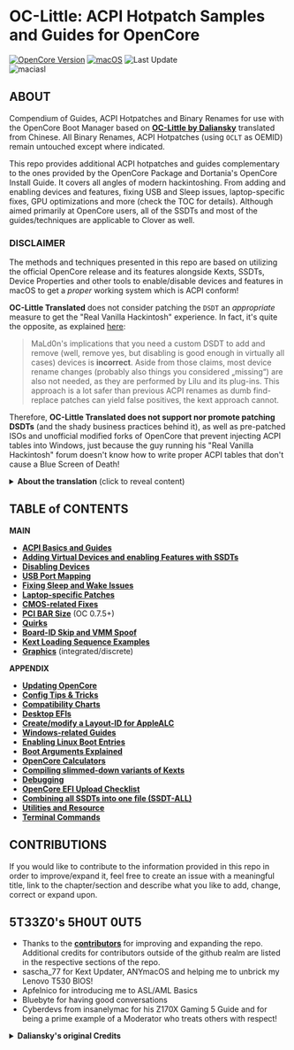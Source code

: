 # OC-Little: ACPI Hotpatch Samples and Guides for OpenCore

[![OpenCore Version](https://img.shields.io/badge/Supported_OpenCore_Version-≤0.8.5-success.svg)](https://github.com/acidanthera/OpenCorePkg) [![macOS](https://img.shields.io/badge/Supported_macOS-≤13.0_beta-white.svg)](https://www.apple.com/macos/macos-ventura-preview/) ![Last Update](https://img.shields.io/badge/Last_Update_(yy/mm/dd):-22.10.19-blueviolet.svg)</br>![maciasl](https://user-images.githubusercontent.com/76865553/179583184-5efe6546-9f3a-4899-bdc1-5e9ec5a2927e.png)

## ABOUT
Compendium of Guides, ACPI Hotpatches and Binary Renames for use with the OpenCore Boot Manager based on [**OC-Little by Daliansky**](https://github.com/daliansky/OC-little) translated from Chinese. All Binary Renames, ACPI Hotpatches (using `OCLT` as OEMID) remain untouched except where indicated.

This repo provides additional ACPI hotpatches and guides complementary to the ones provided by the OpenCore Package and Dortania's OpenCore Install Guide. It covers all angles of modern hackintoshing. From adding and enabling devices and features, fixing USB and Sleep issues, laptop-specific fixes, GPU optimizations and more (check the TOC for details). Although aimed primarily at OpenCore users, all of the SSDTs and most of the guides/techniques are applicable to Clover as well.

### DISCLAIMER
The methods and techniques presented in this repo are based on utilizing the official OpenCore release and its features alongside Kexts, SSDTs, Device Properties and other tools to enable/disable devices and features in macOS to get a *proper* working system which is ACPI conform!

**OC-Little Translated** does not consider patching the `DSDT` an *appropriate* measure to get the "Real Vanilla Hackintosh" experience. In fact, it's quite the opposite, as explained [here](https://www.insanelymac.com/forum/topic/352881-when-is-rebaseregions-necessary/):

> MaLd0n's implications that you need a custom DSDT to add and remove (well, remove yes, but disabling is good enough in virtually all cases) devices is **incorrect**. Aside from those claims, most device rename changes (probably also things you considered „missing“) are also not needed, as they are performed by Lilu and its plug-ins. This approach is a lot safer than previous ACPI renames as dumb find-replace patches can yield false positives, the kext approach cannot. 

Therefore, **OC-Little Translated does not support nor promote patching DSDTs** (and the shady business practices behind it), as well as pre-patched ISOs and unofficial modified forks of OpenCore that prevent injecting ACPI tables into Windows, just because the guy running his "Real Vanilla Hackintosh" forum doesn't know how to write proper ACPI tables that don't cause a Blue Screen of Death!

<details>
<summary><strong>About the translation</strong> (click to reveal content)</summary>

## About the translation

- AI-based translation using deepL, google translator as well as manual copyediting.
- Restructured the repository into more plausible (sub-)sections and categories based on types of issues, components, methods, etc.
- Restructured Texts for better readability and comprehensibility
- Rewrote whole sections which were confusing/misleading (`ACPI` and `USB Port Mapping` for example)
- Added missing descriptions
- Added further explanations where necessary
- Added new content (added USB Port Mapping via ACPI to Chapter 3, Chapters 7 to 11 as well as the whole "Appendix" section)

**NOTE**: Due to the fact that I don't speak Chinese the translation might not be 100% accurate.
</details>

## TABLE of CONTENTS
**MAIN**

* [**ACPI Basics and Guides**](https://github.com/5T33Z0/OC-Little-Translated/tree/main/00_ACPI)
* [**Adding Virtual Devices and enabling Features with SSDTs**](https://github.com/5T33Z0/OC-Little-Translated/tree/main/01_Adding_missing_Devices_and_enabling_Features#readme)
* [**Disabling Devices**](https://github.com/5T33Z0/OC-Little-Translated/tree/main/02_Disabling_Devices)
* [**USB Port Mapping**](https://github.com/5T33Z0/OC-Little-Translated/tree/main/03_USB_Fixes)
* [**Fixing Sleep and Wake Issues**](https://github.com/5T33Z0/OC-Little-Translated/tree/main/04_Fixing_Sleep_and_Wake_Issues)
* [**Laptop-specific Patches**](https://github.com/5T33Z0/OC-Little-Translated/tree/main/05_Laptop-specific_Patches)
* [**CMOS-related Fixes**](https://github.com/5T33Z0/OC-Little-Translated/tree/main/06_CMOS-related_Fixes)
* [**PCI BAR Size**](https://github.com/5T33Z0/OC-Little-Translated/tree/main/07_PCI_BAR_Size#readme) (OC 0.7.5+)
* [**Quirks**](https://github.com/5T33Z0/OC-Little-Translated/tree/main/08_Quirks)
* [**Board-ID Skip and VMM Spoof**](https://github.com/5T33Z0/OC-Little-Translated/tree/main/09_Board-ID_VMM-Spoof)
* [**Kext Loading Sequence Examples**](https://github.com/5T33Z0/OC-Little-Translated/tree/main/10_Kexts_Loading_Sequence_Examples#readme)
* [**Graphics**](https://github.com/5T33Z0/OC-Little-Translated/tree/main/11_Graphics) (integrated/discrete)

**APPENDIX**

* [**Updating OpenCore**](https://github.com/5T33Z0/OC-Little-Translated/tree/main/D_Updating_OpenCore#readme)
* [**Config Tips & Tricks**](https://github.com/5T33Z0/OC-Little-Translated/tree/main/A_Config_Tips_and_Tricks#readme)
* [**Compatibility Charts**](https://github.com/5T33Z0/OC-Little-Translated/tree/main/E_Compatibility_Charts)
* [**Desktop EFIs**](https://github.com/5T33Z0/OC-Little-Translated/tree/main/F_Desktop_EFIs#readme)
* [**Create/modify a Layout-ID for AppleALC**](https://github.com/5T33Z0/OC-Little-Translated/tree/main/L_ALC_Layout-ID#readme)
* [**Windows-related Guides**](https://github.com/5T33Z0/OC-Little-Translated/tree/main/I_Windows)
* [**Enabling Linux Boot Entries**](https://github.com/5T33Z0/OC-Little-Translated/tree/main/G_Linux#readme)
* [**Boot Arguments Explained**](https://github.com/5T33Z0/OC-Little-Translated/tree/main/H_Boot-args#readme)
* [**OpenCore Calculators**](https://github.com/5T33Z0/OC-Little-Translated/tree/main/B_OC_Calculators)
* [**Compiling slimmed-down variants of Kexts**](https://github.com/5T33Z0/OC-Little-Translated/tree/main/J_Compiling_Kexts#readme)
* [**Debugging**](https://github.com/5T33Z0/OC-Little-Translated/tree/main/K_Debugging#readme)
* [**OpenCore EFI Upload Checklist**](https://github.com/5T33Z0/OC-Little-Translated/tree/main/M_EFI_Upload_Chklst#readme)
* [**Combining all SSDTs into one file (SSDT-ALL)**](https://github.com/5T33Z0/OC-Little-Translated/tree/main/N_SSDT-ALL)
* [**Utilities and Resource**](https://github.com/5T33Z0/OC-Little-Translated/tree/main/C_Utilities_and_Resources#readme)
* [**Terminal Commands**](https://github.com/5T33Z0/OC-Little-Translated/blob/main/Terminal_Commands.md#readme)

## CONTRIBUTIONS
If you would like to contribute to the information provided in this repo in order to improve/expand it, feel free to create an issue with a meaningful title, link to the chapter/section and describe what you like to add, change, correct or expand upon.

## 5T33Z0's 5H0UT 0UT5

- Thanks to the [**contributors**](https://github.com/5T33Z0/OC-Little-Translated/graphs/contributors) for improving and expanding the repo. Additional credits for contributors outside of the github realm are listed in the respective sections of the repo.
- sascha_77 for Kext Updater, ANYmacOS and helping me to unbrick my Lenovo T530 BIOS!
- Apfelnico for introducing me to ASL/AML Basics
- Bluebyte for having good conversations
- Cyberdevs from insanelymac for his Z170X Gaming 5 Guide and for being a prime example of a Moderator who treats others with respect!

<details>
<summary><strong>Daliansky's original Credits</strong></summary>

> - Special credit to:
> 	- @XianWu write these ACPI component patches that useable to OpenCore
> 	- @Bat.bat, @DalianSky, @athlonreg, @iStar丶Forever their proofreading and finalization.
> - Credits and thanks to：
> 	-  @冬瓜-X1C5th
> 	- @OC-xlivans
> 	- @Air 13 IWL-GZ-Big Orange (OC perfect)
> 	- @子骏oc IWL
> 	- @大勇-小新air13-OC-划水小白
> 	- @xjn819
> 	- Acidanthera for maintaining OpenCorePkg
</details>
